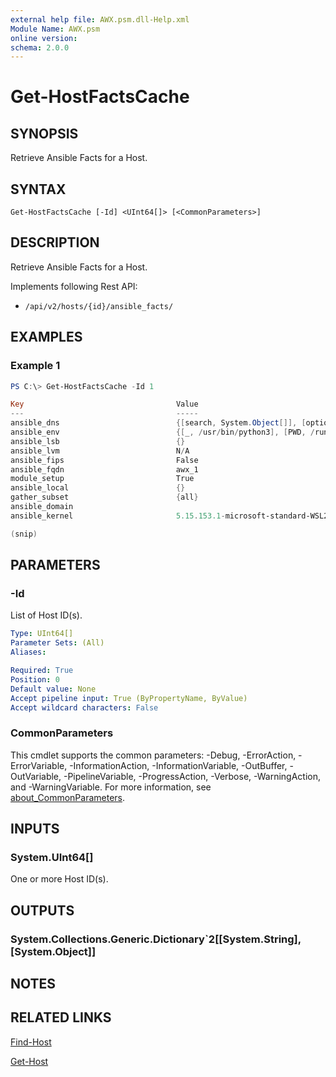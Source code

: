 ```yaml
---
external help file: AWX.psm.dll-Help.xml
Module Name: AWX.psm
online version:
schema: 2.0.0
---
```


# Get-HostFactsCache

## SYNOPSIS
Retrieve Ansible Facts for a Host.

## SYNTAX

```
Get-HostFactsCache [-Id] <UInt64[]> [<CommonParameters>]
```

## DESCRIPTION
Retrieve Ansible Facts for a Host.

Implements following Rest API:  
- `/api/v2/hosts/{id}/ansible_facts/`

## EXAMPLES

### Example 1
```powershell
PS C:\> Get-HostFactsCache -Id 1

Key                                  Value
---                                  -----
ansible_dns                          {[search, System.Object[]], [options, System.Collections.Generic.Dictionary`2[System.String,System.Object]], [nameservers, System.Object[]]}
ansible_env                          {[_, /usr/bin/python3], [PWD, /runner/project], [HOME, /root], [PATH, /usr/local/sbin:/usr/local/bin:/usr/sbin:/usr/bin:/sbin:/bin]…}
ansible_lsb                          {}
ansible_lvm                          N/A
ansible_fips                         False
ansible_fqdn                         awx_1
module_setup                         True
ansible_local                        {}
gather_subset                        {all}
ansible_domain
ansible_kernel                       5.15.153.1-microsoft-standard-WSL2

(snip)
```

## PARAMETERS

### -Id
List of Host ID(s).

```yaml
Type: UInt64[]
Parameter Sets: (All)
Aliases:

Required: True
Position: 0
Default value: None
Accept pipeline input: True (ByPropertyName, ByValue)
Accept wildcard characters: False
```

### CommonParameters
This cmdlet supports the common parameters: -Debug, -ErrorAction, -ErrorVariable, -InformationAction, -InformationVariable, -OutBuffer, -OutVariable, -PipelineVariable, -ProgressAction, -Verbose, -WarningAction, and -WarningVariable. For more information, see [about_CommonParameters](http://go.microsoft.com/fwlink/?LinkID=113216).

## INPUTS

### System.UInt64[]
One or more Host ID(s).

## OUTPUTS

### System.Collections.Generic.Dictionary`2[[System.String],[System.Object]]
## NOTES

## RELATED LINKS

[Find-Host](Find-Host.md)

[Get-Host](Get-Host.md)
